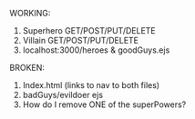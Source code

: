 WORKING:
1. Superhero GET/POST/PUT/DELETE
2. Villain GET/POST/PUT/DELETE
3. localhost:3000/heroes & goodGuys.ejs

BROKEN:
1. Index.html (links to nav to both files)
2. badGuys/evildoer ejs
3. How do I remove ONE of the superPowers?
